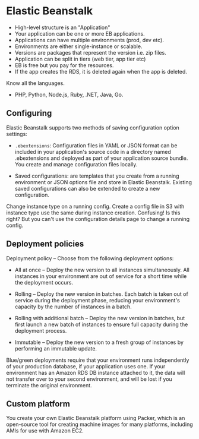 # Elastic Beanstalk

- High-level structure is an "Application"
- Your application can be one or more EB applications.
- Applications can have multiple environments (prod, dev etc).
- Environments are either single-instance or scalable.
- Versions are packages that represent the version i.e. zip files.
- Application can be split in tiers (web tier, app tier etc)
- EB is free but you pay for the resources.
- If the app creates the RDS, it is deleted again when the app is deleted.

Know all the languages.

- PHP, Python, Node.js, Ruby, .NET, Java, Go.

## Configuring

Elastic Beanstalk supports two methods of saving configuration option settings:

- `.ebextensions`: Configuration files in YAML or JSON format can be included in your application's source code in a directory named .ebextensions and deployed as part of your application source bundle. You create and manage configuration files locally.

- Saved configurations: are templates that you create from a running environment or JSON options file and store in Elastic Beanstalk. Existing saved configurations can also be extended to create a new configuration.

Change instance type on a running config. Create a config file in S3 with instance type use the same during instance creation. Confusing! Is this right? But you can't use the configuration details page to change a running config.

## Deployment policies

Deployment policy – Choose from the following deployment options:

- All at once – Deploy the new version to all instances simultaneously. All instances in your environment are out of service for a short time while the deployment occurs.

- Rolling – Deploy the new version in batches. Each batch is taken out of service during the deployment phase, reducing your environment's capacity by the number of instances in a batch.

- Rolling with additional batch – Deploy the new version in batches, but first launch a new batch of instances to ensure full capacity during the deployment process.

- Immutable – Deploy the new version to a fresh group of instances by performing an immutable update.

Blue/green deployments require that your environment runs independently of your production database, if your application uses one. If your environment has an Amazon RDS DB instance attached to it, the data will not transfer over to your second environment, and will be lost if you terminate the original environment.

## Custom platform

You create your own Elastic Beanstalk platform using Packer, which is an open-source tool for creating machine images for many platforms, including AMIs for use with Amazon EC2.
